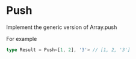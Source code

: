 <!--info-header-start-->
<h1>
  Push
</h1>
<!--info-header-end-->

Implement the generic version of Array.push

For example
```ts
type Result = Push<[1, 2], '3'> // [1, 2, '3']
```

